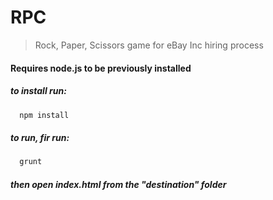RPC
===

> Rock, Paper, Scissors game for eBay Inc hiring process

#### Requires node.js to be previously installed

##### to install run:
```js
  npm install
```
##### to run, fir run:
```js
  grunt
```

##### then open index.html from the "destination" folder
